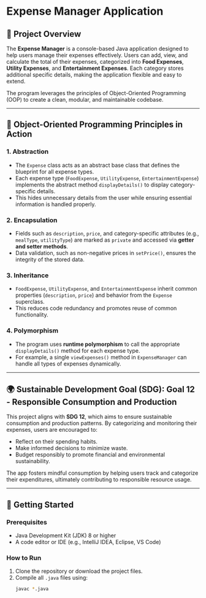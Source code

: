 # Expense Manager Application

## 📌 Project Overview
The **Expense Manager** is a console-based Java application designed to help users manage their expenses effectively. Users can add, view, and calculate the total of their expenses, categorized into **Food Expenses**, **Utility Expenses**, and **Entertainment Expenses**. Each category stores additional specific details, making the application flexible and easy to extend.

The program leverages the principles of Object-Oriented Programming (OOP) to create a clean, modular, and maintainable codebase.

---

## 🌟 Object-Oriented Programming Principles in Action

### 1. **Abstraction**
   - The `Expense` class acts as an abstract base class that defines the blueprint for all expense types.
   - Each expense type (`FoodExpense`, `UtilityExpense`, `EntertainmentExpense`) implements the abstract method `displayDetails()` to display category-specific details.
   - This hides unnecessary details from the user while ensuring essential information is handled properly.

### 2. **Encapsulation**
   - Fields such as `description`, `price`, and category-specific attributes (e.g., `mealType`, `utilityType`) are marked as `private` and accessed via **getter and setter methods**.
   - Data validation, such as non-negative prices in `setPrice()`, ensures the integrity of the stored data.

### 3. **Inheritance**
   - `FoodExpense`, `UtilityExpense`, and `EntertainmentExpense` inherit common properties (`description`, `price`) and behavior from the `Expense` superclass.
   - This reduces code redundancy and promotes reuse of common functionality.

### 4. **Polymorphism**
   - The program uses **runtime polymorphism** to call the appropriate `displayDetails()` method for each expense type.
   - For example, a single `viewExpenses()` method in `ExpenseManager` can handle all types of expenses dynamically.

---

## 🌍 Sustainable Development Goal (SDG): Goal 12 - Responsible Consumption and Production
This project aligns with **SDG 12**, which aims to ensure sustainable consumption and production patterns. By categorizing and monitoring their expenses, users are encouraged to:
- Reflect on their spending habits.
- Make informed decisions to minimize waste.
- Budget responsibly to promote financial and environmental sustainability.

The app fosters mindful consumption by helping users track and categorize their expenditures, ultimately contributing to responsible resource usage.

---

## 🚀 Getting Started

### Prerequisites
- Java Development Kit (JDK) 8 or higher
- A code editor or IDE (e.g., IntelliJ IDEA, Eclipse, VS Code)

### How to Run
1. Clone the repository or download the project files.
2. Compile all `.java` files using:
   ```bash
   javac *.java
